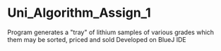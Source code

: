 # Uni_Algorithm_Assign_1
Program generates a "tray" of lithium samples of various grades which them may be sorted, priced and sold
Developed on BlueJ IDE

